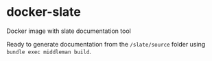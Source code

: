 # docker-slate
Docker image with slate documentation tool

Ready to generate documentation from the `/slate/source` folder using `bundle exec middleman build`.
